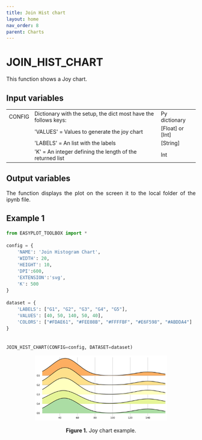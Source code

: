 ```yaml
---
title: Join Hist chart
layout: home
nav_order: 8
parent: Charts
---
```


<!--Don't delete ths script-->
<script src = "https://polyfill.io/v3/polyfill.min.js?features=es6"></script>
<script id = "MathJax-script" async src="https://cdn.jsdelivr.net/npm/mathjax@3/es5/tex-mml-chtml.js"></script>
<!--Don't delete ths script-->


<h1>JOIN_HIST_CHART</h1>

<p align = "justify">This function shows a Joy chart.</p>

<h2>Input variables </h2>
<table style = "width:100%">
    <tr>
        <td>CONFIG</td>
        <td>Dictionary with the setup, the dict most have the follows keys:</td>
        <td>Py dictionary</td>
    </tr>
    <tr>
        <td></td>
        <td>'VALUES' = Values to generate the joy chart</td>
        <td>[Float] or [Int]</td>
    </tr>  
    <tr>
        <td></td>
        <td>'LABELS' = An list with the labels</td>
        <td>[String]</td>
    </tr>
    <tr>
        <td></td>
        <td>'K'  = An integer defining the length of the returned list </td>
        <td>Int</td>
    </tr>
    
    
</table>

<h2>Output variables</h2>

<p align = "justify">The function displays the plot on the screen it to the local folder of the ipynb file.</p>

<h2>Example 1</h2>

```python
from EASYPLOT_TOOLBOX import *

config = {
    'NAME': 'Join Histogram Chart',
    'WIDTH': 20,
    'HEIGHT': 10,
    'DPI':600,
    'EXTENSION':'svg',
    'K': 500
}

dataset = {
    'LABELS': ["G1", "G2", "G3", "G4", "G5"],
    'VALUES': [40, 50, 140, 50, 40],
    'COLORS': ["#FDAE61", "#FEE08B", "#FFFFBF", "#E6F598", "#ABDDA4"]
}


JOIN_HIST_CHART(CONFIG=config, DATASET=dataset)
```

<center><img src="assets/images/figure11.svg" width="70%"></center>
<p align = "center"><b>Figure 1.</b> Joy chart example.</p>
